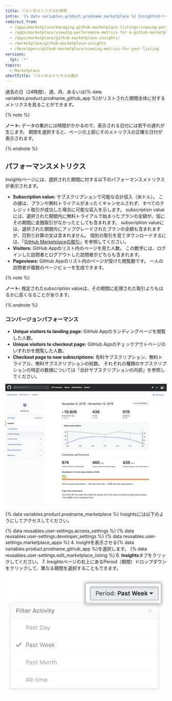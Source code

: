 ```yaml
---
title: リストのメトリクスの参照
intro: '{% data variables.product.prodname_marketplace %} Insightsのページは、{% data variables.product.prodname_github_app %}のメトリクスを表示します。 このメトリクスを使って{% data variables.product.prodname_github_app %}のパフォーマンスを追跡し、価格、プラン、無料トライアル、マーケティングキャンペーンの効果の可視化の方法に関する判断を、より多くの情報に基づいて行えます。'
redirect_from:
  - /apps/marketplace/managing-github-marketplace-listings/viewing-performance-metrics-for-a-github-marketplace-listing/
  - /apps/marketplace/viewing-performance-metrics-for-a-github-marketplace-listing/
  - /apps/marketplace/github-marketplace-insights/
  - /marketplace/github-marketplace-insights
  - /developers/github-marketplace/viewing-metrics-for-your-listing
versions:
  fpt: '*'
topics:
  - Marketplace
shortTitle: リストのメトリクスの表示
---
```


過去の日（24時間）、週、月、あるいは{% data variables.product.prodname_github_app %}がリストされた期間全体に対するメトリクスを見ることができます。

{% note %}

**ノート:** データの集計には時間がかかるので、表示される日付には若干の遅れが生じます。 期間を選択すると、ページの上部にそのメトリクスの正確な日付が表示されます。

{% endnote %}

## パフォーマンスメトリクス

Insightsページには、選択された期間に対する以下のパフォーマンスメトリクスが表示されます。

* **Subscription value:** サブスクリプションで可能な合計収入（米ドル）。 この値は、プランや無料トライアルがまったくキャンセルされず、すべてのクレジット取引が成功した場合に可能な収入を示します。 subscription valueには、選択された期間内に無料トライアルで始まったプランの全額が、仮にその期間に金銭取引がなかったとしても含まれます。 subscription valueには、選択された期間内にアップグレードされたプランの全額も含まれますが、日割り計算の文は含まれません。 個別の取引を見てダウンロードするには、「[GitHub Marketplaceの取引](/marketplace/github-marketplace-transactions/)」を参照してください。
* **Visitors:** GitHub Appのリスト内のページを見た人数。 この数字には、ログインした訪問者とログアウトした訪問者がどちらも含まれます。
* **Pageviews:** GitHub Appのリスト内のページが受けた閲覧数です。 一人の訪問者が複数のページビューを生成できます。

{% note %}

**ノート:** 推定されたsubscription valueは、その期間に処理された取引よりもはるかに高くなることがあります。

{% endnote %}

### コンバージョンパフォーマンス

* **Unique visitors to landing page:** GitHub Appのランディングページを閲覧した人数。
* **Unique visitors to checkout page:** GitHub Appのチェックアウトページのいずれかを閲覧した人数。
* **Checkout page to new subscriptions:** 有料サブスクリプション、無料トライアル、無料サブスクリプションの総数。 それぞれの種類のサブスクリプションの特定の数値については「合計サブスクリプションの内訳」を参照してください。

![Marketplace insights](/assets/images/marketplace/marketplace_insights.png)

{% data variables.product.prodname_marketplace %} Insightsには以下のようにしてアクセスしてください。

{% data reusables.user-settings.access_settings %}
{% data reusables.user-settings.developer_settings %}
{% data reusables.user-settings.marketplace_apps %}
4. Insightを表示させる{% data variables.product.prodname_github_app %}を選択します。
{% data reusables.user-settings.edit_marketplace_listing %}
6. **Insights**タブをクリックしてください。
7. Insightsページの右上にあるPeriod（期間）ドロップダウンをクリックして、異なる期間を選択することもできます。 ![Marketplaceの期間](/assets/images/marketplace/marketplace_insights_time_period.png)
